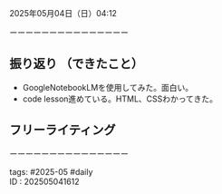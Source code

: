  
2025年05月04日（日）04:12    
  
  
ーーーーーーーーーーーーーーー  
## 振り返り  （できたこと）
  - GoogleNotebookLMを使用してみた。面白い。
  - code lesson進めている。HTML、CSSわかってきた。



## フリーライティング  
  

  


  
ーーーーーーーーーーーーーーー   
  
tags: #2025-05 #daily  
ID : 202505041612